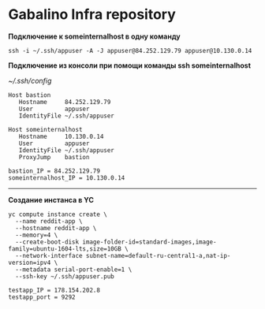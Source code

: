 # Gabalino Infra repository
__Подключение к someinternalhost в одну команду__

```
ssh -i ~/.ssh/appuser -A -J appuser@84.252.129.79 appuser@10.130.0.14
```

__Подключение из консоли при помощи команды ssh someinternalhost__

_~/.ssh/config_

```
Host bastion
   Hostname     84.252.129.79
   User         appuser
   IdentityFile ~/.ssh/appuser

Host someinternalhost
   Hostname     10.130.0.14
   User         appuser
   IdentityFile ~/.ssh/appuser
   ProxyJump    bastion
```
```
bastion_IP = 84.252.129.79
someinternalhost_IP = 10.130.0.14
```
___

__Создание инстанса в YC__

```
yc compute instance create \
  --name reddit-app \
  --hostname reddit-app \
  --memory=4 \
  --create-boot-disk image-folder-id=standard-images,image-family=ubuntu-1604-lts,size=10GB \
  --network-interface subnet-name=default-ru-central1-a,nat-ip-version=ipv4 \
  --metadata serial-port-enable=1 \
  --ssh-key ~/.ssh/appuser.pub
```

```
testapp_IP = 178.154.202.8
testapp_port = 9292
```

